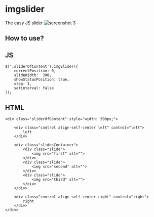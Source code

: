 # imgslider

The easy JS slider 
![screenshot 3](https://user-images.githubusercontent.com/4545581/30478166-92b20664-9a18-11e7-8789-fba35cc02197.png)

## How to use?

JS 
--
```
$('.sliderOfContent').imgSlider({
    currentPosition: 0,
    slideWidth:  300,
    showStatusPosition: true,
    step: 1, 
    setinterval: false
});	
```

HTML
--
```
<div class="sliderOfContent" style="width: 300px;"> 

	<div class="control align-self-center left" control="left">
		left
	</div>

	<div class="slidesContainer">
		<div class="slide">
			<img src="first" alt=""> 
		</div>
		<div class="slide">
			<img src="second" alt=""> 
		</div> 
		<div class="slide">
			<img src="third" alt=""> 
		</div>
	</div>

	<div class="control align-self-center right" control="right"> 
		right
	</div>
</div>
```
